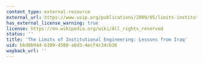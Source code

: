 ```yaml
---
content_type: external-resource
external_url: https://www.usip.org/publications/2009/05/limits-institutional-engineering-lessons-iraq
has_external_license_warning: true
license: https://en.wikipedia.org/wiki/All_rights_reserved
status: ''
title: 'The Limits of Institutional Engineering: Lessons from Iraq'
uid: bbd8b944-b399-4580-a6d3-4ecf4c34cb36
wayback_url: ''
---
```

